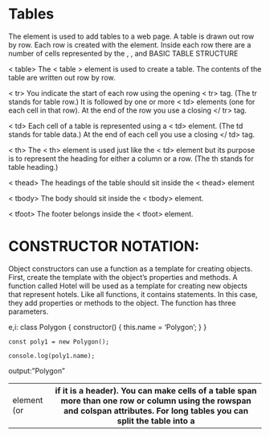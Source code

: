 # Tables
The <table> element is used to add tables to a web page.
A table is drawn out row by row. Each row is created with the <tr> element.
Inside each row there are a number of cells represented by the <td> element (or <th> if it is a header).
You can make cells of a table span more than one row or column using the rowspan and colspan attributes.
For long tables you can split the table into a <thead>, <tbody>, and <tfoot>
BASIC TABLE STRUCTURE

< table> The < table > element is used to create a table. The contents of the table are written out row by row.

< tr> You indicate the start of each row using the opening < tr> tag. (The tr stands for table row.) It is followed by one or more < td> elements (one for each cell in that row). At the end of the row you use a closing </ tr> tag.

< td> Each cell of a table is represented using a < td> element. (The td stands for table data.) At the end of each cell you use a closing </ td> tag.

< th> The < th> element is used just like the < td> element but its purpose is to represent the heading for either a column or a row. (The th stands for table heading.)

< thead> The headings of the table should sit inside the < thead> element

< tbody> The body should sit inside the < tbody> element.

< tfoot> The footer belongs inside the < tfoot> element.

 

 

# CONSTRUCTOR NOTATION:
Object constructors can use a function as a template for creating objects. First, create the template with the object’s properties and methods. A function called Hotel will be used as a template for creating new objects that represent hotels. Like all functions, it contains statements. In this case, they add properties or methods to the object. The function has three parameters.

e,i: class Polygon { constructor() { this.name = ‘Polygon’; } }

    const poly1 = new Polygon();

    console.log(poly1.name);
output:”Polygon”

 
